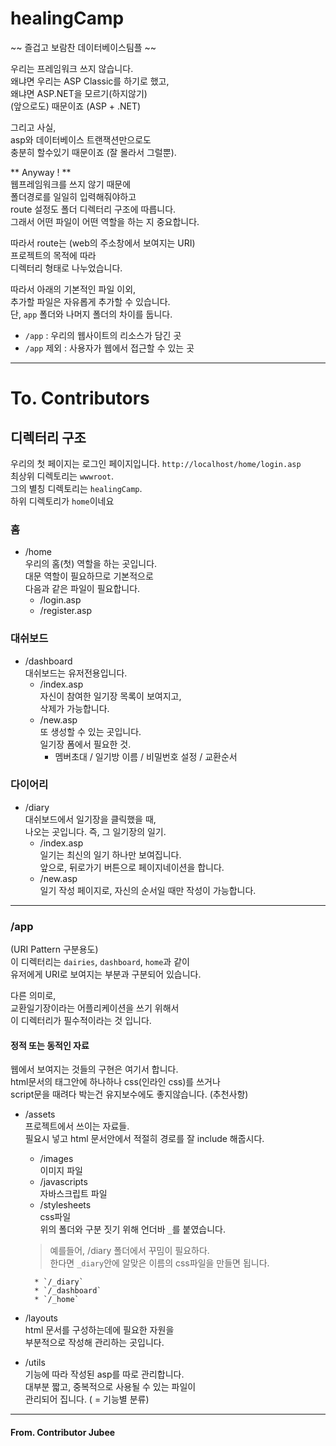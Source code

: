 # healingCamp
~~ 즐겁고 보람찬 데이터베이스팀플 ~~  


우리는 프레임워크 쓰지 않습니다.  
왜냐면 우리는 ASP Classic를 하기로 했고,  
왜냐면 ASP.NET을 모르기(하지않기)  
(앞으로도) 때문이죠 (ASP + .NET)  


그리고 사실,  
asp와 데이터베이스 트랜잭션만으로도   
충분히 할수있기 때문이죠 (잘 몰라서 그럴뿐).

** Anyway !  **   
웹프레임워크를 쓰지 않기 때문에   
폴더경로를 일일히 입력해줘야하고  
route 설정도 폴더 디렉터리 구조에 따릅니다.  
그래서 어떤 파일이 어떤 역할을 하는 지 중요합니다.

따라서 route는 (web의 주소창에서 보여지는 URI)  
프로젝트의 목적에 따라  
디렉터리 형태로 나누었습니다.

따라서 아래의 기본적인 파일 이외,   
추가할 파일은 자유롭게 추가할 수 있습니다.  
단, `app` 폴더와 나머지 폴더의 차이를 둡니다.

* `/app` : 우리의 웹사이트의 리소스가 담긴 곳
* `/app` 제외 : 사용자가 웹에서 접근할 수 있는 곳

<hr>

# To. Contributors
## 디렉터리 구조
우리의 첫 페이지는 로그인 페이지입니다.
`http://localhost/home/login.asp`  
최상위 디렉토리는 `wwwroot`.  
그의 별칭 디렉토리는 `healingCamp`.    
하위 디렉토리가 `home`이네요

### 홈
* /home  
우리의 홈(첫) 역할을 하는 곳입니다.   
대문 역할이 필요하므로 기본적으로  
다음과 같은 파일이 필요합니다.
    * /login.asp
    * /register.asp  



### 대쉬보드
* /dashboard  
대쉬보드는 유저전용입니다.
  * /index.asp  
    자신이 참여한 일기장 목록이 보여지고,  
    삭제가 가능합니다.  
  * /new.asp  
    또 생성할 수 있는 곳입니다.  
    일기장 폼에서 필요한 것.
      * 멤버초대 / 일기방 이름 / 비밀번호 설정 / 교환순서


### 다이어리
* /diary  
대쉬보드에서 일기장을 클릭했을 때,   
나오는 곳입니다. 즉, 그 일기장의 일기.
  * /index.asp  
  일기는 최신의 일기 하나만 보여집니다.   
  앞으로, 뒤로가기 버튼으로 페이지네이션을 합니다.
  * /new.asp  
  일기 작성 페이지로, 자신의 순서일 때만 작성이 가능합니다.


<hr>

### /app
(URI Pattern 구분용도)  
이 디렉터리는 `dairies`, `dashboard`, `home`과 같이  
유저에게 URI로 보여지는 부분과 구분되어 있습니다.

다른 의미로,   
교환일기장이라는 어플리케이션을 쓰기 위해서   
이 디렉터리가 필수적이라는 것 입니다.

#### 정적 또는 동적인 자료
웹에서 보여지는 것들의 구현은 여기서 합니다.   
html문서의 태그안에 하나하나 css(인라인 css)를 쓰거나  
script문을 때려다 박는건 유지보수에도 좋지않습니다. (추천사항)

* /assets  
프로젝트에서 쓰이는 자료들.  
필요시 넣고 html 문서안에서 적절히 경로를 잘 include 해줍시다.
    * /images  
    이미지 파일
    * /javascripts  
    자바스크립트 파일
    * /stylesheets  
    css파일   
    위의 폴더와 구분 짓기 위해 언더바 `_`를 붙였습니다.   
    > 예를들어, /diary 폴더에서 꾸밈이 필요하다.  
    한다면 `_diary`안에 알맞은 이름의 css파일을 만들면 됩니다.

        * `/_diary`
        * `/_dashboard`
        * `/_home`


* /layouts  
  html 문서를 구성하는데에 필요한 자원을   
  부분적으로 작성해 관리하는 곳입니다.

* /utils    
  기능에 따라 작성된 asp를 따로 관리합니다.   
  대부분 짧고, 중복적으로 사용될 수 있는 파일이  
  관리되어 집니다. ( = 기능별 분류)


<hr>

#### From. Contributor Jubee
